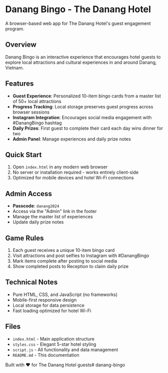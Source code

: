 # Danang Bingo - The Danang Hotel

A browser-based web app for The Danang Hotel's guest engagement program.

## Overview
Danang Bingo is an interactive experience that encourages hotel guests to explore local attractions and cultural experiences in and around Danang, Vietnam.

## Features
- **Guest Experience**: Personalized 10-item bingo cards from a master list of 50+ local attractions
- **Progress Tracking**: Local storage preserves guest progress across browser sessions
- **Instagram Integration**: Encourages social media engagement with #DanangBingo hashtag
- **Daily Prizes**: First guest to complete their card each day wins dinner for two
- **Admin Panel**: Manage experiences and daily prize notes

## Quick Start
1. Open `index.html` in any modern web browser
2. No server or installation required - works entirely client-side
3. Optimized for mobile devices and hotel Wi-Fi connections

## Admin Access
- **Passcode**: `danang2024`
- Access via the "Admin" link in the footer
- Manage the master list of experiences
- Update daily prize notes

## Game Rules
1. Each guest receives a unique 10-item bingo card
2. Visit attractions and post selfies to Instagram with #DanangBingo
3. Mark items complete after posting to social media
4. Show completed posts to Reception to claim daily prize

## Technical Notes
- Pure HTML, CSS, and JavaScript (no frameworks)
- Mobile-first responsive design
- Local storage for data persistence
- Fast loading optimized for hotel Wi-Fi

## Files
- `index.html` - Main application structure
- `styles.css` - Elegant 5-star hotel styling
- `script.js` - All functionality and data management
- `README.md` - This documentation

Built with ❤️ for The Danang Hotel guests# danang-bingo
